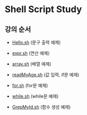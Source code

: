 # Shell Script Study
## 강의 순서
- [Hello.sh](./Hello.sh) (문구 출력 예제)

- [expr.sh](./expr.sh) (연산 예제)

- [array.sh](./array.sh) (배열 예제)

- [readMyAge.sh](./readMyAge.sh) (값 입력, if문 예제)

- [for.sh](./for.sh) (for문 예제)

- [while.sh](./while.sh) (while문 예제)

- [GrepMyId.sh](./GrepMyId.sh) (함수 생성 예제)